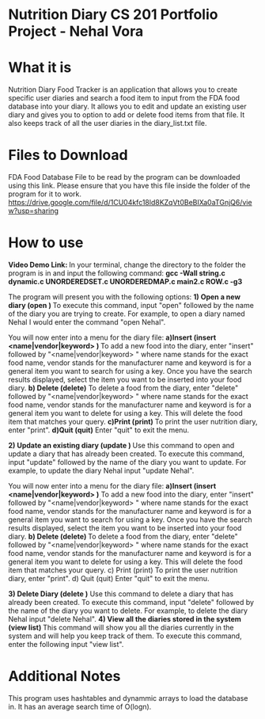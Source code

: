 # Nutrition Diary CS 201 Portfolio Project - Nehal Vora

# What it is

Nutrition Diary Food Tracker is an application that allows you to create specific user diaries and search a food item to input from the FDA food database into your diary. It allows you to edit and update an existing user diary and gives you to option to add or delete food items from that file. It also keeps track of all the user diaries in the diary_list.txt file.

# Files to Download 

FDA Food Database File to be read by the program can be downloaded using this link. Please ensure that you have this file inside the folder of the program for it to work.
https://drive.google.com/file/d/1CU04kfc18ld8KZqVt0BeBIXa0aTGnjQ6/view?usp=sharing

# How to use
<b>Video Demo Link: </b></n>
In your terminal, change the directory to the folder the program is in and input the following command:</n>
<b> gcc -Wall string.c dynamic.c UNORDEREDSET.c UNORDEREDMAP.c main2.c ROW.c -g3 </b> </n>

The program will present you with the following options:</n>
<b> 1) Open a new diary (open <diaryname>) </b> </n>
 To execute this command, input "open" followed by the name of the diary you are trying to create.
 For example, to open a diary named Nehal I would enter the command "open Nehal".</n>
 
 You will now enter into a menu for the diary file:</n>
 <b>a)Insert (insert <name|vendor|keyword> <key>) </b></n>
 To add a new food into the diary, enter "insert" followed by "<name|vendor|keyword> <key>" where name stands for the exact food name, vendor stands for the manufacturer name and keyword is for a general item you want to search for using a key.</n>
 Once you have the search results displayed, select the item you want to be inserted into your food diary.</n>
 <b>b) Delete (delete)</b></n>
 To delete a food from the diary, enter "delete" followed by "<name|vendor|keyword> <key>" where name stands for the exact food name, vendor stands for the manufacturer name and keyword is for a general item you want to delete for using a key.
 This will delete the food item that matches your query.</n>
 <b>c)Print (print) </b></n>
 To print the user nutrition diary, enter "print".</n>
<b>d)Quit (quit)</b> </n>
 Enter "quit" to exit the menu.</n>
 
<b> 2) Update an existing diary (update <diaryname>) </b></n>
 Use this command to open and update a diary that has already been created. To execute this command, input "update" followed by the name    of the diary you want to update.
 For example, to update the diary Nehal input "update Nehal".
  
  You will now enter into a menu for the diary file:
 <b>a)Insert (insert <name|vendor|keyword> <key>)</b></n>
 To add a new food into the diary, enter "insert" followed by "<name|vendor|keyword> <key>" where name stands for the exact food name, vendor stands for the manufacturer name and keyword is for a general item you want to search for using a key.
 Once you have the search results displayed, select the item you want to be inserted into your food diary. </n>
 <b> b) Delete (delete) </b> </n>
 To delete a food from the diary, enter "delete" followed by "<name|vendor|keyword> <key>" where name stands for the exact food name, vendor stands for the manufacturer name and keyword is for a general item you want to delete for using a key.
 This will delete the food item that matches your query. </n>
 c) Print (print) </n>
 To print the user nutrition diary, enter "print".
 d) Quit (quit) </n>
 Enter "quit" to exit the menu.
  
<b> 3) Delete Diary (delete <diaryname>)</b> </n>
 Use this command to delete a diary that has already been created. To execute this command, input "delete" followed by the name of the diary you want to delete.
 For example, to delete the diary Nehal input "delete Nehal".
<b> 4) View all the diaries stored in the system (view list) </b> </n>
This command will show you all the diaries currently in the system and will help you keep track of them.
To execute this command, enter the following input "view list".
 </n>
# Additional Notes
This program uses hashtables and dynammic arrays to load the database in. It has an average search time of O(logn).
